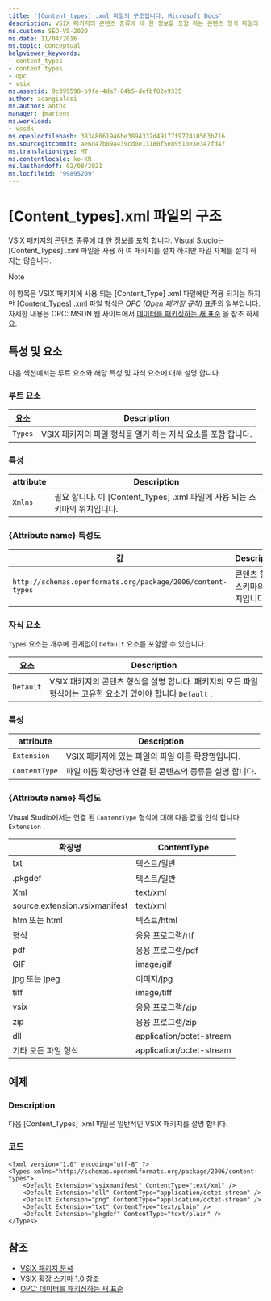 ```yaml
---
title: '[Content_types] .xml 파일의 구조입니다. Microsoft Docs'
description: VSIX 패키지의 콘텐츠 종류에 대 한 정보를 포함 하는 콘텐츠 형식 파일의 구조에 대해 알아봅니다.
ms.custom: SEO-VS-2020
ms.date: 11/04/2016
ms.topic: conceptual
helpviewer_keywords:
- content_types
- content types
- opc
- vsix
ms.assetid: 9c399598-b9fa-4da7-84b5-defbf82e9335
author: acangialosi
ms.author: anthc
manager: jmartens
ms.workload:
- vssdk
ms.openlocfilehash: 38348661946be3894332d49177f972410563b716
ms.sourcegitcommit: ae6d47b09a439cd0e13180f5e89510e3e347fd47
ms.translationtype: MT
ms.contentlocale: ko-KR
ms.lasthandoff: 02/08/2021
ms.locfileid: "99895209"
---
```

# <a name="the-structure-of-the-content_typesxml-file"></a>[Content_types].xml 파일의 구조
VSIX 패키지의 콘텐츠 종류에 대 한 정보를 포함 합니다. Visual Studio는 [Content_Types] .xml 파일을 사용 하 여 패키지를 설치 하지만 파일 자체를 설치 하지는 않습니다.

> [!NOTE]
> 이 항목은 VSIX 패키지에 사용 되는 [Content_Type] .xml 파일에만 적용 되기는 하지만 [Content_Types] .xml 파일 형식은 *OPC (Open 패키징 규칙)* 표준의 일부입니다. 자세한 내용은 OPC: MSDN 웹 사이트에서 [데이터를 패키징하는 새 표준](/archive/msdn-magazine/2007/august/opc-a-new-standard-for-packaging-your-data) 을 참조 하세요.

## <a name="attributes-and-elements"></a>특성 및 요소
 다음 섹션에서는 루트 요소와 해당 특성 및 자식 요소에 대해 설명 합니다.

### <a name="root-element"></a>루트 요소

|요소|Description|
|-------------|-----------------|
|`Types`|VSIX 패키지의 파일 형식을 열거 하는 자식 요소를 포함 합니다.|

### <a name="attributes"></a>특성

|attribute|Description|
|---------------|-----------------|
|`Xmlns`|필요 합니다. 이 [Content_Types] .xml 파일에 사용 되는 스키마의 위치입니다.|

### <a name="attribute-name-attribute"></a>{Attribute name} 특성도

| 값 | Description |
| - | - |
| `http://schemas.openformats.org/package/2006/content-types` | 콘텐츠 형식 스키마의 위치입니다. |

### <a name="child-elements"></a>자식 요소
 `Types` 요소는 개수에 관계없이 `Default` 요소를 포함할 수 있습니다.

|요소|Description|
|-------------|-----------------|
|`Default`|VSIX 패키지의 콘텐츠 형식을 설명 합니다. 패키지의 모든 파일 형식에는 고유한 요소가 있어야 합니다 `Default` .|

### <a name="attributes"></a>특성

|attribute|Description|
|---------------|-----------------|
|`Extension`|VSIX 패키지에 있는 파일의 파일 이름 확장명입니다.|
|`ContentType`|파일 이름 확장명과 연결 된 콘텐츠의 종류를 설명 합니다.|

### <a name="attribute-name-attribute"></a>{Attribute name} 특성도
 Visual Studio에서는 연결 된 `ContentType` 형식에 대해 다음 값을 인식 합니다 `Extension` .

|확장명|ContentType|
|---------------|-----------------|
|txt|텍스트/일반|
|.pkgdef|텍스트/일반|
|Xml|text/xml|
|source.extension.vsixmanifest|text/xml|
|htm 또는 html|텍스트/html|
|형식|응용 프로그램/rtf|
|pdf|응용 프로그램/pdf|
|GIF|image/gif|
|jpg 또는 jpeg|이미지/jpg|
|tiff|image/tiff|
|vsix|응용 프로그램/zip|
|zip|응용 프로그램/zip|
|dll|application/octet-stream|
|기타 모든 파일 형식|application/octet-stream|

## <a name="example"></a>예제

### <a name="description"></a>Description
 다음 [Content_Types] .xml 파일은 일반적인 VSIX 패키지를 설명 합니다.

### <a name="code"></a>코드

```
<?xml version="1.0" encoding="utf-8" ?>
<Types xmlns="http://schemas.openxmlformats.org/package/2006/content-types">
    <Default Extension="vsixmanifest" ContentType="text/xml" />
    <Default Extension="dll" ContentType="application/octet-stream" />
    <Default Extension="png" ContentType="application/octet-stream" />
    <Default Extension="txt" ContentType="text/plain" />
    <Default Extension="pkgdef" ContentType="text/plain" />
</Types>
```

## <a name="see-also"></a>참조
- [VSIX 패키지 분석](../extensibility/anatomy-of-a-vsix-package.md)
- [VSIX 확장 스키마 1.0 참조](/previous-versions/dd393700(v=vs.110))
- [OPC: 데이터를 패키징하는 새 표준](/archive/msdn-magazine/2007/august/opc-a-new-standard-for-packaging-your-data)